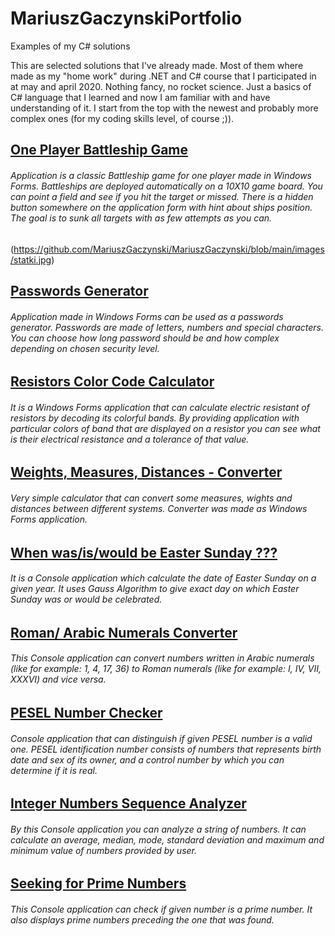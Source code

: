 # MariuszGaczynskiPortfolio
Examples of my C# solutions

This are selected solutions that I've already made. Most of them where made as my "home work" during .NET and C# course that I participated in at may and april 2020.
Nothing fancy, no rocket science. Just a basics of C# language that I learned and now I am familiar with and have understanding of it. I start from the top with the newest and probably more complex ones (for my coding skills level, of course ;)).

## [One Player Battleship Game](https://github.com/MariuszGaczynski/Zadanie20_Statki/tree/master/Zadanie20_Statki)
###### *Application is a classic Battleship game for one player made in Windows Forms. Battleships are deployed automatically on a 10X10 game board. You can point a field and see if you hit the target or missed. There is a hidden button somewhere on the application form with hint about ships position. The goal is to sunk all targets with as few attempts as you can.*
(https://github.com/MariuszGaczynski/MariuszGaczynski/blob/main/images/statki.jpg)



## [Passwords Generator](https://github.com/MariuszGaczynski/Zadanie19_GeneratorHasel2/tree/master/Zadanie19_GeneratorHasel2)
###### *Application made in Windows Forms can be used as a passwords generator. Passwords are made of letters, numbers and special characters. You can choose how long password should be and how complex depending on chosen security level.*



## [Resistors Color Code Calculator](https://github.com/MariuszGaczynski/Zadanie15_Rezystory/tree/master/Zadanie15_Rezystory)
###### *It is a Windows Forms application that can calculate electric resistant of resistors by decoding its colorful bands. By providing application with particular colors of band that are displayed on a resistor you can see what is their electrical resistance and a tolerance of that value.*



## [Weights, Measures, Distances - Converter](https://github.com/MariuszGaczynski/Zadanie17_WagiMiaryPredkosci/tree/master/Zadanie17_WagiMiaryPredkosci)
###### *Very simple calculator that can convert some measures, wights and distances between different systems. Converter was made as Windows Forms application.*



## [When was/is/would be Easter Sunday ???](https://github.com/MariuszGaczynski/Zadanie7_DataWielkanocy/tree/master/Zadanie7_DataWielkanocy)
###### *It is a Console application which calculate the date of Easter Sunday on a given year. It uses Gauss Algorithm to give exact day on which Easter Sunday was or would be celebrated.*



## [Roman/ Arabic Numerals Converter](https://github.com/MariuszGaczynski/Zadanie5_LiczbyRzymskie/tree/master/Zadanie5_LiczbyRzymskie)
###### *This Console application can convert numbers written in Arabic numerals (like for example: 1, 4, 17, 36)  to Roman numerals (like for example: I, IV, VII, XXXVI)  and vice versa.*



## [PESEL Number Checker](https://github.com/MariuszGaczynski/Zadanie10_NumerPESEL/tree/master/Zadanie10_NumerPESEL)
###### *Console application that can distinguish if given PESEL number is a valid one. PESEL identification number consists of numbers that represents birth date and sex of its owner, and a control number by which you can determine if it is real.*



## [Integer Numbers Sequence Analyzer](https://github.com/MariuszGaczynski/Zadanie12_AnalizaLiczb/tree/master/Zadanie12_AnalizaLiczb)
###### *By this Console application you can analyze a string of numbers. It can calculate an average, median, mode, standard deviation and maximum and minimum value of numbers provided by user.*



## [Seeking for Prime Numbers](https://github.com/MariuszGaczynski/Zadanie3_LiczbyPierwsze/tree/master/Zadanie3_LiczbyPierwsze)
###### *This Console application can check if given number is a prime number. It also displays prime numbers preceding the one that was found.*
